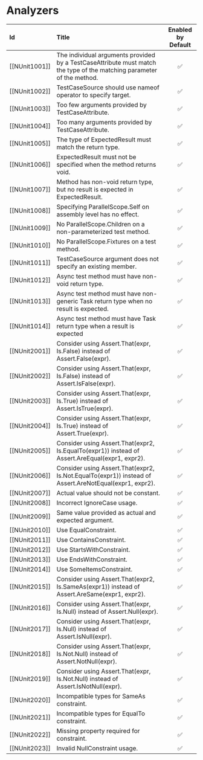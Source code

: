 # Analyzers #

| Id       | Title       | Enabled by Default |
| :--      | :--         | :--:               |
| [[NUnit1001]] | The individual arguments provided by a TestCaseAttribute must match the type of the matching parameter of the method. | :white_check_mark: |
| [[NUnit1002]] | TestCaseSource should use nameof operator to specify target. | :white_check_mark: |
| [[NUnit1003]] | Too few arguments provided by TestCaseAttribute. | :white_check_mark: |
| [[NUnit1004]] | Too many arguments provided by TestCaseAttribute. | :white_check_mark: |
| [[NUnit1005]] | The type of ExpectedResult must match the return type. | :white_check_mark: |
| [[NUnit1006]] | ExpectedResult must not be specified when the method returns void. | :white_check_mark: |
| [[NUnit1007]] | Method has non-void return type, but no result is expected in ExpectedResult. | :white_check_mark: |
| [[NUnit1008]] | Specifying ParallelScope.Self on assembly level has no effect. | :white_check_mark: |
| [[NUnit1009]] | No ParallelScope.Children on a non-parameterized test method. | :white_check_mark: |
| [[NUnit1010]] | No ParallelScope.Fixtures on a test method. | :white_check_mark: |
| [[NUnit1011]] | TestCaseSource argument does not specify an existing member. | :white_check_mark: |
| [[NUnit1012]] | Async test method must have non-void return type. | :white_check_mark: |
| [[NUnit1013]] | Async test method must have non-generic Task return type when no result is expected. | :white_check_mark: |
| [[NUnit1014]] | Async test method must have Task<T> return type when a result is expected | :white_check_mark: |
| [[NUnit2001]] | Consider using Assert.That(expr, Is.False) instead of Assert.False(expr). | :white_check_mark: |
| [[NUnit2002]] | Consider using Assert.That(expr, Is.False) instead of Assert.IsFalse(expr). | :white_check_mark: |
| [[NUnit2003]] | Consider using Assert.That(expr, Is.True) instead of Assert.IsTrue(expr). | :white_check_mark: |
| [[NUnit2004]] | Consider using Assert.That(expr, Is.True) instead of Assert.True(expr). | :white_check_mark: |
| [[NUnit2005]] | Consider using Assert.That(expr2, Is.EqualTo(expr1)) instead of Assert.AreEqual(expr1, expr2). | :white_check_mark: |
| [[NUnit2006]] | Consider using Assert.That(expr2, Is.Not.EqualTo(expr1)) instead of Assert.AreNotEqual(expr1, expr2). | :white_check_mark: |
| [[NUnit2007]] | Actual value should not be constant. | :white_check_mark: |
| [[NUnit2008]] | Incorrect IgnoreCase usage. | :white_check_mark: |
| [[NUnit2009]] | Same value provided as actual and expected argument. | :white_check_mark: |
| [[NUnit2010]] | Use EqualConstraint. | :white_check_mark: |
| [[NUnit2011]] | Use ContainsConstraint. | :white_check_mark: |
| [[NUnit2012]] | Use StartsWithConstraint. | :white_check_mark: |
| [[NUnit2013]] | Use EndsWithConstraint. | :white_check_mark: |
| [[NUnit2014]] | Use SomeItemsConstraint. | :white_check_mark: |
| [[NUnit2015]] | Consider using Assert.That(expr2, Is.SameAs(expr1)) instead of Assert.AreSame(expr1, expr2). | :white_check_mark: |
| [[NUnit2016]] | Consider using Assert.That(expr, Is.Null) instead of Assert.Null(expr). | :white_check_mark: |
| [[NUnit2017]] | Consider using Assert.That(expr, Is.Null) instead of Assert.IsNull(expr). | :white_check_mark: |
| [[NUnit2018]] | Consider using Assert.That(expr, Is.Not.Null) instead of Assert.NotNull(expr). | :white_check_mark: |
| [[NUnit2019]] | Consider using Assert.That(expr, Is.Not.Null) instead of Assert.IsNotNull(expr). | :white_check_mark: |
| [[NUnit2020]] | Incompatible types for SameAs constraint. | :white_check_mark: |
| [[NUnit2021]] | Incompatible types for EqualTo constraint. | :white_check_mark: |
| [[NUnit2022]] | Missing property required for constraint. | :white_check_mark: |
| [[NUnit2023]] | Invalid NullConstraint usage. | :white_check_mark: |
